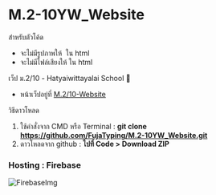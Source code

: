 # M.2-10YW_Website
สำหรับตัวโค้ด
- จะไม่มีรูปภาพให้ <img></img> ใน html
- จะไม่มีไฟล์เสียงให้ ใน html

เว็ป ม.2/10 - Hatyaiwittayalai School 🏫
- หน้าเว็ปอยู่ที่ [M.2/10-Website](https://yorwor64slash10.web.app/)

วิธีดาวโหลด
1. ใช้คำสั่งจาก CMD หรือ Terminal : **git clone https://github.com/FujaTyping/M.2-10YW_Website.git**
2. ดาวโหลดจาก github : **ไปที่ Code > Download ZIP**

### Hosting : Firebase
![FirebaseImg](https://w3tpoint.com/uploads/4aea8d0b521f93686cc33940342f19ac.png)
